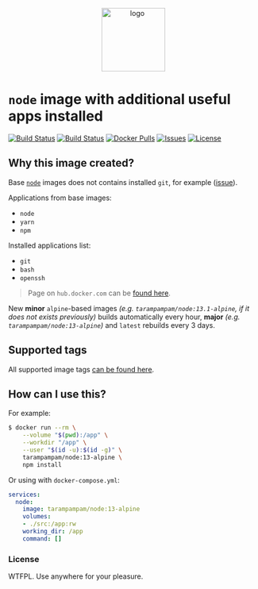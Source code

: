<p align="center">
  <img alt="logo" src="https://hsto.org/webt/83/nk/0y/83nk0ym623xt8yit1b3pq9tj4cs.png" width="128" />
</p>

# `node` image with additional useful apps installed

[![Build Status][badge_build_minor]][link_actions]
[![Build Status][badge_build_major]][link_actions]
[![Docker Pulls][badge_pulls]][link_hub]
[![Issues][badge_issues]][link_issues]
[![License][badge_license]][link_license]

## Why this image created?

Base [`node`][link_base_node_image] images does not contains installed `git`, for example ([issue][node-586]).

Applications from base images:

- `node`
- `yarn`
- `npm`

Installed applications list:

- `git`
- `bash`
- `openssh`

> Page on `hub.docker.com` can be [found here][link_hub].

New **minor** `alpine`-based images _(e.g. `tarampampam/node:13.1-alpine`, if it does not exists previously)_ builds automatically every hour, **major** _(e.g. `tarampampam/node:13-alpine`)_ and `latest` rebuilds every 3 days.

## Supported tags

All supported image tags [can be found here][link_docker_tags].

## How can I use this?

For example:

```bash
$ docker run --rm \
    --volume "$(pwd):/app" \
    --workdir "/app" \
    --user "$(id -u):$(id -g)" \
    tarampampam/node:13-alpine \
    npm install
```

Or using with `docker-compose.yml`:

```yml
services:
  node:
    image: tarampampam/node:13-alpine
    volumes:
    - ./src:/app:rw
    working_dir: /app
    command: []
```

### License

WTFPL. Use anywhere for your pleasure.

[badge_pulls]:https://img.shields.io/docker/pulls/tarampampam/node.svg?maxAge=30
[badge_issues]:https://img.shields.io/github/issues/tarampampam/node-docker.svg?maxAge=30
[badge_license]:https://img.shields.io/github/license/tarampampam/node-docker.svg?maxAge=30
[badge_build_minor]:https://img.shields.io/github/workflow/status/tarampampam/node-docker/Build%20minor%20alpine%20image.svg?label=minor
[badge_build_major]:https://img.shields.io/github/workflow/status/tarampampam/node-docker/Build%20major%20images.svg?label=major
[node-586]:https://github.com/nodejs/docker-node/issues/586
[link_base_node_image]:https://hub.docker.com/_/node?tab=tags
[link_hub]:https://hub.docker.com/r/tarampampam/node/
[link_actions]:https://github.com/tarampampam/node-docker/actions
[link_docker_tags]:https://hub.docker.com/r/tarampampam/node/tags
[link_license]:https://github.com/tarampampam/node-docker/blob/master/LICENSE
[link_issues]:https://github.com/tarampampam/node-docker/issues
